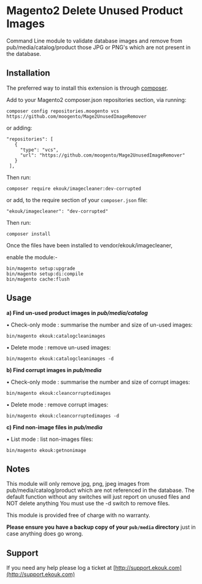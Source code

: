 
Magento2 Delete Unused Product Images
=============================
Command Line module to validate database images and remove from pub/media/catalog/product those JPG or PNG's which are not present in the database.

Installation
------------

The preferred way to install this extension is through [composer](http://getcomposer.org/download/).

Add to your Magento2 composer.json repositories section, via running:

```
composer config repositories.moogento vcs https://github.com/moogento/Mage2UnusedImageRemover
```

or adding:

```
"repositories": [
   {
     "type": "vcs",
     "url": "https://github.com/moogento/Mage2UnusedImageRemover"
   }
 ],
```

Then run:

```
composer require ekouk/imagecleaner:dev-corrupted
```

or add, to the require section of your `composer.json` file:

```
"ekouk/imagecleaner": "dev-corrupted"
```


Then run:

``composer install``

Once the files have been installed to vendor/ekouk/imagecleaner,

enable the module:-

```
bin/magento setup:upgrade
bin/magento setup:di:compile
bin/magento cache:flush
```

Usage
-----

<strong>a) Find un-used product images in <i>pub/media/catalog</i></strong>

• Check-only mode : summarise the number and size of un-used images:
```
bin/magento ekouk:catalogcleanimages
```

• Delete mode : remove un-used images:
```
bin/magento ekouk:catalogcleanimages -d
```

<strong>b) Find corrupt images in <i>pub/media</i></strong>

• Check-only mode : summarise the number and size of corrupt images:
```
bin/magento ekouk:cleancorruptedimages
```

• Delete mode : remove corrupt images:
```
bin/magento ekouk:cleancorruptedimages -d
```

<strong>c) Find non-image files in <i>pub/media</i></strong>

• List mode : list non-images files:
```
bin/magento ekouk:getnonimage
```

Notes
-----

This module will only remove jpg, png, jpeg images from pub/media/catalog/product which are not referenced in the database.
The default function without any switches will just report on unused files and NOT delete anything
You must use the -d switch to remove files.

This module is provided free of charge with no warranty. 

<strong>Please ensure you have a backup copy of your ```pub/media``` directory</strong>  just in case anything does go wrong.


Support
-----

If you need any help please log a ticket at [http://support.ekouk.com](http://support.ekouk.com)

